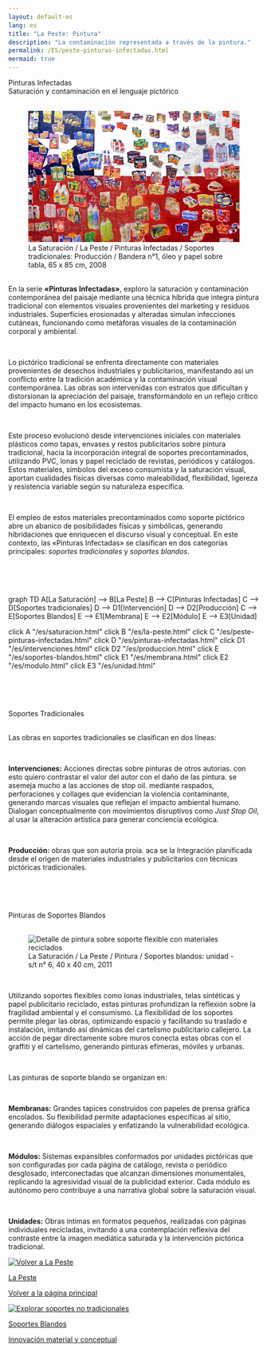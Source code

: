 ```yaml
---
layout: default-es  
lang: es  
title: "La Peste: Pintura"  
description: "La contaminación representada a través de la pintura."  
permalink: /ES/peste-pinturas-infectadas.html  
mermaid: true  
---
```

<div class="titulo">Pinturas Infectadas</div> 
<div class="subtitulo">Saturación y contaminación en el lenguaje pictórico</div> 
<br> 
<figure class="imagen-con-caption"> 
  <img src="/assets/img/la-peste---pintura02.jpg" alt="Detalle de pintura con técnica mixta mostrando erosión y elementos contaminantes" loading="lazy"> 
  <figcaption>La Saturación / La Peste / Pinturas Infectadas / Soportes tradicionales: Producción / Bandera n°1, óleo y papel sobre tabla, 65 x 85 cm, 2008</figcaption> 
</figure> 

<div class="parrafo" style="margin-top: 6%;"> 
  <p>En la serie <strong>«Pinturas Infectadas»</strong>, exploro la saturación y contaminación contemporánea del paisaje mediante una técnica híbrida que integra pintura tradicional con elementos visuales provenientes del marketing y residuos industriales. Superficies erosionadas y alteradas simulan infecciones cutáneas, funcionando como metáforas visuales de la contaminación corporal y ambiental.</p> 
  <br>
  <p>Lo pictórico tradicional se enfrenta directamente con materiales provenientes de desechos industriales y publicitarios, manifestando así un conflicto entre la tradición académica y la contaminación visual contemporánea. Las obras son intervenidas con estratos que dificultan y distorsionan la apreciación del paisaje, transformándolo en un reflejo crítico del impacto humano en los ecosistemas.</p> 
  <br>
  <p>Este proceso evolucionó desde intervenciones iniciales con materiales plásticos como tapas, envases y restos publicitarios sobre pintura tradicional, hacia la incorporación integral de soportes precontaminados, utilizando PVC, lonas y papel reciclado de revistas, periódicos y catálogos. Estos materiales, símbolos del exceso consumista y la saturación visual, aportan cualidades físicas diversas como maleabilidad, flexibilidad, ligereza y resistencia variable según su naturaleza específica.</p>
  <br>
  <p>El empleo de estos materiales precontaminados como soporte pictórico abre un abanico de posibilidades físicas y simbólicas, generando hibridaciones que enriquecen el discurso visual y conceptual. En este contexto, las «Pinturas Infectadas» se clasifican en dos categorías principales: <em>soportes tradicionales</em> y <em>soportes blandos</em>.</p> 
</div>

<br><br><br>
<div class="mermaid">
graph TD
  A[La Saturación] --> B[La Peste]
  B --> C[Pinturas Infectadas]
  C --> D[Soportes tradicionales]
  D --> D1[Intervención]
  D --> D2[Producción]
  C --> E[Soportes Blandos]
  E --> E1[Membrana]
  E --> E2[Módulo]
  E --> E3[Unidad]

  click A "/es/saturacion.html"
  click B "/es/la-peste.html"
  click C "/es/peste-pinturas-infectadas.html"
  click D "/es/pinturas-infectadas.html"
  click D1 "/es/intervenciones.html"
  click D2 "/es/produccion.html"
  click E "/es/soportes-blandos.html"
  click E1 "/es/membrana.html"
  click E2 "/es/modulo.html"
  click E3 "/es/unidad.html"
</div>

<br><br><br>
<div class="subtitulo">Soportes Tradicionales</div> 
<br> 
<div class="parrafo"> 
  <p>Las obras en soportes tradicionales se clasifican en dos líneas:</p> 
  <br> 
  <p><strong>Intervenciones:</strong> Acciones directas sobre pinturas de otros autorias. con esto quiero contrastar el valor del autor con el daño de las pintura. se asemeja mucho a las acciones de stop oil. mediante raspados, perforaciones y collages que evidencian la violencia contaminante, generando marcas visuales que reflejan el impacto ambiental humano. Dialogan conceptualmente con movimientos disruptivos como <em>Just Stop Oil</em>, al usar la alteración artística para generar conciencia ecológica.</p> 
  <br> 
  <p><strong>Producción:</strong> obras que son autoria proia. aca se la Integración planificada desde el origen de materiales industriales y publicitarios con técnicas pictóricas tradicionales. </p> 
</div>

<br><br><br>

<div class="subtitulo">Pinturas de Soportes Blandos</div> 
<br> 
<figure class="imagen-con-caption"> 
  <img src="/assets/img/la-peste-pintura-soporte-blando-unidad-01.jpg" alt="Detalle de pintura sobre soporte flexible con materiales reciclados" loading="lazy"> 
  <figcaption>La Saturación / La Peste / Pintura / Soportes blandos: unidad - s/t n° 6, 40 x 40 cm, 2011</figcaption> 
</figure> 
<br>
<div class="parrafo"> 
  <p>Utilizando soportes flexibles como lonas industriales, telas sintéticas y papel publicitario reciclado, estas pinturas profundizan la reflexión sobre la fragilidad ambiental y el consumismo. La flexibilidad de los soportes permite plegar las obras, optimizando espacio y facilitando su traslado e instalación, imitando así dinámicas del cartelismo publicitario callejero. La acción de pegar directamente sobre muros conecta estas obras con el graffiti y el cartelismo, generando pinturas efímeras, móviles y urbanas.</p> 
</div> 

<br>

<div class="parrafo"> 
  <p>Las pinturas de soporte blando se organizan en:</p> 
  <br> 
  <p><strong>Membranas:</strong> Grandes tapices construidos con papeles de prensa gráfica encolados. Su flexibilidad permite adaptaciones específicas al sitio, generando diálogos espaciales y enfatizando la vulnerabilidad ecológica.</p> 
  <br> 
  <p><strong>Módulos:</strong> Sistemas expansibles conformados por unidades pictóricas que son configuradas por cada página de catálogo, revista o periódico desglosado, interconectadas que alcanzan dimensiones monumentales, replicando la agresividad visual de la publicidad exterior. Cada módulo es autónomo pero contribuye a una narrativa global sobre la saturación visual.</p> 
  <br> 
  <p><strong>Unidades:</strong> Obras íntimas en formatos pequeños, realizadas con páginas individuales recicladas, invitando a una contemplación reflexiva del contraste entre la imagen mediática saturada y la intervención pictórica tradicional.</p> 
</div>



<div class="button-container">
  <a href="/ES/la-peste.html" class="fancy-button">
    <div class="button-content">
      <img src="/assets/img/boton-volver-la-peste.gif" alt="Volver a La Peste">
      <p class="title">La Peste</p>
      <p class="subtitle">Volver a la página principal</p>
    </div>
  </a>
  <a href="/ES/soportes-blandos.html" class="fancy-button">
    <div class="button-content">
      <img src="/assets/img/boton-soportes-blandos.gif" alt="Explorar soportes no tradicionales">
      <p class="title">Soportes Blandos</p>
      <p class="subtitle">Innovación material y conceptual</p>
    </div>
  </a>
</div>
<br>

